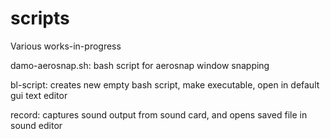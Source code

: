 # scripts
Various works-in-progress

damo-aerosnap.sh: bash script for aerosnap window snapping

bl-script: creates new empty bash script, make executable, open in default gui text editor

record: captures sound output from sound card, and opens saved file in sound editor
